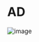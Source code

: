 # AD 
![image](https://github.com/rodeaayush/AD/assets/109274584/764a080c-c346-4490-b338-59d4fc35e11d)
